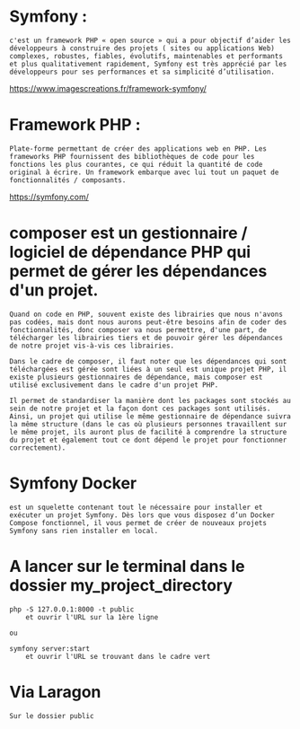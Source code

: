 # Symfony : 
    c'est un framework PHP « open source » qui a pour objectif d’aider les développeurs à construire des projets ( sites ou applications Web) complexes, robustes, fiables, évolutifs, maintenables et performants et plus qualitativement rapidement, Symfony est très apprécié par les développeurs pour ses performances et sa simplicité d’utilisation.

https://www.imagescreations.fr/framework-symfony/

# Framework PHP : 
    Plate-forme permettant de créer des applications web en PHP. Les frameworks PHP fournissent des bibliothèques de code pour les fonctions les plus courantes, ce qui réduit la quantité de code original à écrire. Un framework embarque avec lui tout un paquet de fonctionnalités / composants.

https://symfony.com/

# composer est un gestionnaire / logiciel de dépendance PHP qui permet de gérer les dépendances d'un projet.
    Quand on code en PHP, souvent existe des librairies que nous n'avons pas codées, mais dont nous aurons peut-être besoins afin de coder des fonctionnalités, donc composer va nous permettre, d'une part, de télécharger les librairies tiers et de pouvoir gérer les dépendances de notre projet vis-à-vis ces librairies.

    Dans le cadre de composer, il faut noter que les dépendances qui sont téléchargées est gérée sont liées à un seul est unique projet PHP, il existe plusieurs gestionnaires de dépendance, mais composer est utilisé exclusivement dans le cadre d'un projet PHP.

    Il permet de standardiser la manière dont les packages sont stockés au sein de notre projet et la façon dont ces packages sont utilisés. Ainsi, un projet qui utilise le même gestionnaire de dépendance suivra la même structure (dans le cas où plusieurs personnes travaillent sur le même projet, ils auront plus de facilité à comprendre la structure du projet et également tout ce dont dépend le projet pour fonctionner correctement).

# Symfony Docker
    est un squelette contenant tout le nécessaire pour installer et exécuter un projet Symfony. Dès lors que vous disposez d’un Docker Compose fonctionnel, il vous permet de créer de nouveaux projets Symfony sans rien installer en local.

# A lancer sur le terminal dans le dossier my_project_directory 
    php -S 127.0.0.1:8000 -t public
        et ouvrir l'URL sur la 1ère ligne 

    ou

    symfony server:start
        et ouvrir l'URL se trouvant dans le cadre vert

# Via Laragon
    Sur le dossier public


    